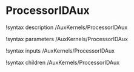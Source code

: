 <!-- MOOSE Documentation Stub: Remove this when content is added. -->

# ProcessorIDAux
!syntax description /AuxKernels/ProcessorIDAux

!syntax parameters /AuxKernels/ProcessorIDAux

!syntax inputs /AuxKernels/ProcessorIDAux

!syntax children /AuxKernels/ProcessorIDAux
